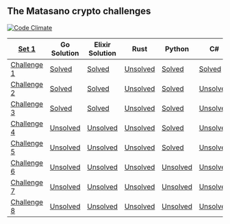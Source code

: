 ## The Matasano crypto challenges
[![Code Climate](https://codeclimate.com/github/Foryah/cryptopals/badges/gpa.svg)](https://codeclimate.com/github/Foryah/cryptopals)

|    [Set 1][set1]   |     Go Solution   |  Elixir Solution  |       Rust       |      Python      |         C#        |
|--------------------|-------------------|-------------------|------------------|------------------|-------------------|
| [Challenge 1][ch1] |  [Solved][ch1go]  |  [Solved][ch1el]  | [Unsolved][ch1r] |  [Solved][ch1p]  |  [Solved][ch1cs]  |
| [Challenge 2][ch2] |  [Solved][ch2go]  |  [Solved][ch2el]  | [Unsolved][ch2r] |  [Solved][ch2p]  | [Unsolved][ch2cs] |
| [Challenge 3][ch3] |  [Solved][ch3go]  |  [Solved][ch3el]  | [Unsolved][ch3r] |  [Solved][ch3p]  | [Unsolved][ch3cs] |
| [Challenge 4][ch4] | [Unsolved][ch4go] | [Unsolved][ch4el] | [Unsolved][ch4r] |  [Solved][ch4p]  | [Unsolved][ch4cs] |
| [Challenge 5][ch5] | [Unsolved][ch5go] | [Unsolved][ch5el] | [Unsolved][ch5r] |  [Solved][ch5p]  | [Unsolved][ch5cs] |
| [Challenge 6][ch6] | [Unsolved][ch6go] | [Unsolved][ch6el] | [Unsolved][ch6r] | [Unsolved][ch6p] | [Unsolved][ch6cs] |
| [Challenge 7][ch7] | [Unsolved][ch7go] | [Unsolved][ch7el] | [Unsolved][ch7r] | [Unsolved][ch7p] | [Unsolved][ch7cs] |
| [Challenge 8][ch8] | [Unsolved][ch8go] | [Unsolved][ch8el] | [Unsolved][ch8r] | [Unsolved][ch8p] | [Unsolved][ch8cs] |

[set1]: http://cryptopals.com/sets/1

[ch1]: http://cryptopals.com/sets/1/challenges/1
[ch1go]: https://github.com/Foryah/cryptopals/commit/bd7e0572f75768b01f2607d91f32f00b8e4afccd
[ch1el]: https://github.com/Foryah/cryptopals/commit/2c46cc983b31a27fce9584f0f2f9f2b0e68343a6
[ch1r]: #
[ch1p]: https://github.com/Foryah/cryptopals/commit/180bdf83177b35ff0a3a39013fc6c625012c52a6
[ch1cs]: https://github.com/Foryah/cryptopals/commit/4685cce8cecec8d31804380272a3d00fdbcb6b30

[ch2]: http://cryptopals.com/sets/1/challenges/2
[ch2go]: https://github.com/Foryah/cryptopals/commit/e8105e94851fff5429481dfdcf95ffeb8765850f
[ch2el]: https://github.com/Foryah/cryptopals/commit/6ad070eec993e99d0965fd0a1adfc7340695e27b
[ch2r]: #
[ch2p]: https://github.com/Foryah/cryptopals/commit/2529116ee0e281bf4690c576068839643a527ba2
[ch2cs]: https://github.com/Foryah/cryptopals/commit/011abc1c0b85afd2426157250dcb51d86eb784c2

[ch3]: http://cryptopals.com/sets/1/challenges/3
[ch3go]: https://github.com/Foryah/cryptopals/commit/60cae0a4cd42430bd4eba9415d05b08e9195a75f
[ch3el]: https://github.com/Foryah/cryptopals/commit/d661039b82eb6783575b29b6b344357442925e83
[ch3r]: #
[ch3p]: https://github.com/Foryah/cryptopals/commit/41818620e39c0425f420f977a170082c4ad207c4
[ch3cs]: #

[ch4]: http://cryptopals.com/sets/1/challenges/4
[ch4go]: #
[ch4el]: #
[ch4r]: #
[ch4p]: https://github.com/Foryah/cryptopals/commit/5889e445f3ca4927233957a33b21892c31793602
[ch4cs]: #

[ch5]: http://cryptopals.com/sets/1/challenges/5
[ch5go]: #
[ch5el]: #
[ch5r]: #
[ch5p]: https://github.com/Foryah/cryptopals/commit/055b57c9ca55912e0689a2c9537c9c6b2c43a8fc
[ch5cs]: #


[ch6]: http://cryptopals.com/sets/1/challenges/6
[ch6go]: #
[ch6el]: #
[ch6r]: #
[ch6p]: #
[ch6cs]: #

[ch7]: http://cryptopals.com/sets/1/challenges/7
[ch7go]: #
[ch7el]: #
[ch7r]: #
[ch7p]: #
[ch7cs]: #

[ch8]: http://cryptopals.com/sets/1/challenges/8
[ch8go]: #
[ch8el]: #
[ch8r]: #
[ch8p]: #
[ch8cs]: #
